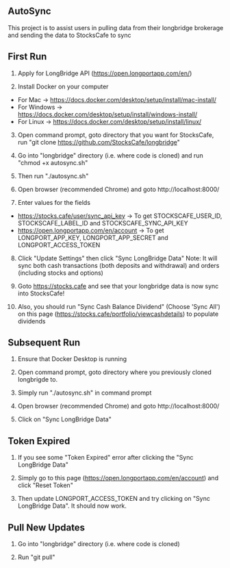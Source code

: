 ## AutoSync

This project is to assist users in pulling data from their longbridge brokerage and sending the data to StocksCafe to sync

## First Run

1) Apply for LongBridge API (https://open.longportapp.com/en/)

2) Install Docker on your computer
- For Mac -> https://docs.docker.com/desktop/setup/install/mac-install/
- For Windows -> https://docs.docker.com/desktop/setup/install/windows-install/
- For Linux -> https://docs.docker.com/desktop/setup/install/linux/ 

3) Open command prompt, goto directory that you want for StocksCafe, run "git clone https://github.com/StocksCafe/longbridge"

4) Go into "longbridge" directory (i.e. where code is cloned) and run "chmod +x autosync.sh"

5) Then run "./autosync.sh"

6) Open browser (recommended Chrome) and goto http://localhost:8000/

7) Enter values for the fields 
- https://stocks.cafe/user/sync_api_key -> To get STOCKSCAFE_USER_ID, STOCKSCAFE_LABEL_ID and STOCKSCAFE_SYNC_API_KEY
- https://open.longportapp.com/en/account -> To get LONGPORT_APP_KEY, LONGPORT_APP_SECRET and LONGPORT_ACCESS_TOKEN

8) Click "Update Settings" then click "Sync LongBridge Data"
Note: It will sync both cash transactions (both deposits and withdrawal) and orders (including stocks and options)

9) Goto https://stocks.cafe and see that your longbridge data is now sync into StocksCafe!
    
10) Also, you should run "Sync Cash Balance Dividend" (Choose 'Sync All') on this page (https://stocks.cafe/portfolio/viewcashdetails) to populate dividends

## Subsequent Run

1) Ensure that Docker Desktop is running

2) Open command prompt, goto directory where you previously cloned longbrigde to.

3) Simply run "./autosync.sh" in command prompt

4) Open browser (recommended Chrome) and goto http://localhost:8000/

5) Click on "Sync LongBridge Data"

## Token Expired

1) If you see some "Token Expired" error after clicking the "Sync LongBridge Data"

2) Simply go to this page (https://open.longportapp.com/en/account) and click "Reset Token"

3) Then update LONGPORT_ACCESS_TOKEN and try clicking on "Sync LongBridge Data". It should now work.

## Pull New Updates

1) Go into "longbridge" directory (i.e. where code is cloned)

2) Run "git pull"
